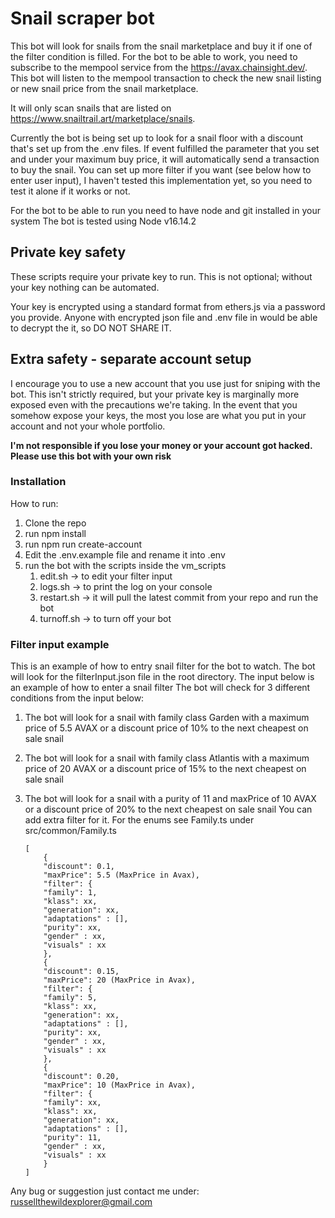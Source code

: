 # Snail scraper bot

This bot will look for snails from the snail marketplace and buy it if one of the filter condition is filled.
For the bot to be able to work, you need to subscribe to the mempool service from the https://avax.chainsight.dev/.
This bot will listen to the mempool transaction to check the new snail listing or new snail price from the snail marketplace.

It will only scan snails that are listed on https://www.snailtrail.art/marketplace/snails.

Currently the bot is being set up to look for a snail floor with a discount that's set up from the .env files.
If event fulfilled the parameter that you set and under your maximum buy price, it will automatically send a transaction to buy the snail.
You can set up more filter if you want (see below how to enter user input), I haven't tested this implementation yet, so you need to test it alone if it works or not.

For the bot to be able to run you need to have node and git installed in your system
The bot is tested using Node v16.14.2

## Private key safety

These scripts require your private key to run. This is not optional; without your key nothing can be automated.

Your key is encrypted using a standard format from ethers.js via a password you provide.
Anyone with encrypted json file and .env file in would be able to decrypt the it, so DO NOT SHARE IT.

## Extra safety - separate account setup

I encourage you to use a new account that you use just for sniping with the bot. This isn't strictly required, but your private key is marginally more exposed even with the precautions we're taking. In the event that you somehow expose your keys, the most you lose are what you put in your account and not your whole portfolio.

**I'm not responsible if you lose your money or your account got hacked.
Please use this bot with your own risk**

### Installation

How to run:

1. Clone the repo
2. run npm install
3. run npm run create-account
4. Edit the .env.example file and rename it into .env
5. run the bot with the scripts inside the vm_scripts
   1. edit.sh -> to edit your filter input
   2. logs.sh -> to print the log on your console
   3. restart.sh -> it will pull the latest commit from your repo and run the bot
   4. turnoff.sh -> to turn off your bot

### Filter input example

This is an example of how to entry snail filter for the bot to watch. The bot will look for the filterInput.json file in the root directory.
The input below is an example of how to enter a snail filter
The bot will check for 3 different conditions from the input below:

1. The bot will look for a snail with family class Garden with a maximum price of 5.5 AVAX or a discount price of 10% to the next cheapest on sale snail
2. The bot will look for a snail with family class Atlantis with a maximum price of 20 AVAX or a discount price of 15% to the next cheapest on sale snail
3. The bot will look for a snail with a purity of 11 and maxPrice of 10 AVAX or a discount price of 20% to the next cheapest on sale snail
   You can add extra filter for it. For the enums see Family.ts under src/common/Family.ts

   ```
   [
       {
       "discount": 0.1,
       "maxPrice": 5.5 (MaxPrice in Avax),
       "filter": {
       "family": 1,
       "klass": xx,
       "generation": xx,
       "adaptations" : [],
       "purity": xx,
       "gender" : xx,
       "visuals" : xx
       },
       {
       "discount": 0.15,
       "maxPrice": 20 (MaxPrice in Avax),
       "filter": {
       "family": 5,
       "klass": xx,
       "generation": xx,
       "adaptations" : [],
       "purity": xx,
       "gender" : xx,
       "visuals" : xx
       },
       {
       "discount": 0.20,
       "maxPrice": 10 (MaxPrice in Avax),
       "filter": {
       "family": xx,
       "klass": xx,
       "generation": xx,
       "adaptations" : [],
       "purity": 11,
       "gender" : xx,
       "visuals" : xx
       }
   ]
   ```

Any bug or suggestion just contact me under:
russellthewildexplorer@gmail.com
